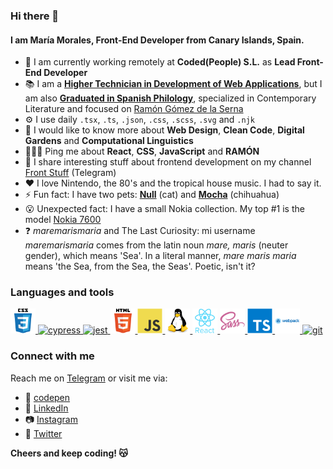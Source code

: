 <!--

### Hi there 👋

**maremarismaria/maremarismaria** is a ✨ _special_ ✨ repository because its `README.md` (this file) appears on your GitHub profile.

Here are some ideas to get you started:

- 🔭 I’m currently working on ...
- 🌱 I’m currently learning ...
- 👯 I’m looking to collaborate on ...
- 🤔 I’m looking for help with ...
- 💬 Ask me about ...
- 📫 How to reach me: ...
- 😄 Pronouns: ...
- ⚡ Fun fact: ...
-->

### Hi there 👋

#### I am María Morales, Front-End Developer from Canary Islands, Spain.

- 🏢 I am currently working remotely at **Coded(People) S.L.** as **Lead Front-End Developer**
- 📚 I am a [**Higher Technician in Development of Web Applications**](https://www.todofp.es/dam/jcr:7c3d42db-83bf-4abb-9d81-cd4f41fe1a1a/n-tsdesarrolloaplicacionesweben-pdf.pdf), but I am also [**Graduated in Spanish Philology**](https://en.wikipedia.org/wiki/Philology), specialized in Contemporary Literature and focused on [Ramón Gómez de la Serna](https://en.wikipedia.org/wiki/Ram%C3%B3n_G%C3%B3mez_de_la_Serna)
- ⚙️ I use daily `.tsx`, `.ts`, `.json`, `.css`, `.scss`, `.svg` and `.njk`
- 🌱 I would like to know more about **Web Design**, **Clean Code**, **Digital Gardens** and **Computational Linguistics**
- 🙋🏼‍♀️ Ping me about **React**, **CSS**, **JavaScript** and **RAMÓN**
- 💬 I share interesting stuff about frontend development on my channel [Front Stuff](https://t.me/stuff_front) (Telegram)
- ❤️ I love Nintendo, the 80's and the tropical house music. I had to say it.
- ⚡️ Fun fact: I have two pets: [**Null**](https://en.wikipedia.org/wiki/Null_pointer) (cat) and [**Mocha**](https://github.com/doodlewind/mocha1995) (chihuahua)
- 😮 Unexpected fact: I have a small Nokia collection. My top #1 is the model [Nokia 7600](https://en.wikipedia.org/wiki/Nokia_7600)
- ❓ *maremarismaria* and The Last Curiosity: mi username *maremarismaria* comes from the latin noun *mare, maris* (neuter gender), which means 'Sea'. In a literal manner, *mare maris maria* means 'the Sea, from the Sea, the Seas'. Poetic, isn't it?

### Languages and tools

<p align="left"> <a href="https://www.w3schools.com/css/" target="_blank" rel="noreferrer"> <img src="https://raw.githubusercontent.com/devicons/devicon/master/icons/css3/css3-original-wordmark.svg" alt="css3" width="40" height="40"/> </a> <a href="https://www.cypress.io" target="_blank" rel="noreferrer"> <img src="https://raw.githubusercontent.com/simple-icons/simple-icons/6e46ec1fc23b60c8fd0d2f2ff46db82e16dbd75f/icons/cypress.svg" alt="cypress" width="40" height="40"/> <a href="https://jestjs.io" target="_blank" rel="noreferrer"> <img src="https://www.vectorlogo.zone/logos/jestjsio/jestjsio-icon.svg" alt="jest" width="40" height="40"/> </a> </a> <a href="https://www.w3.org/html/" target="_blank" rel="noreferrer"> <img src="https://raw.githubusercontent.com/devicons/devicon/master/icons/html5/html5-original-wordmark.svg" alt="html5" width="40" height="40"/> </a> <a href="https://developer.mozilla.org/en-US/docs/Web/JavaScript" target="_blank" rel="noreferrer"> <img src="https://raw.githubusercontent.com/devicons/devicon/master/icons/javascript/javascript-original.svg" alt="javascript" width="40" height="40"/> </a> <a href="https://www.linux.org/" target="_blank" rel="noreferrer"> <img src="https://raw.githubusercontent.com/devicons/devicon/master/icons/linux/linux-original.svg" alt="linux" width="40" height="40"/> </a> <a href="https://reactjs.org/" target="_blank" rel="noreferrer"> <img src="https://raw.githubusercontent.com/devicons/devicon/master/icons/react/react-original-wordmark.svg" alt="react" width="40" height="40"/> </a> <a href="https://sass-lang.com" target="_blank" rel="noreferrer"> <img src="https://raw.githubusercontent.com/devicons/devicon/master/icons/sass/sass-original.svg" alt="sass" width="40" height="40"/> </a> <a href="https://www.typescriptlang.org/" target="_blank" rel="noreferrer"> <img src="https://raw.githubusercontent.com/devicons/devicon/master/icons/typescript/typescript-original.svg" alt="typescript" width="40" height="40"/> </a> <a href="https://webpack.js.org" target="_blank" rel="noreferrer"> <img src="https://raw.githubusercontent.com/devicons/devicon/d00d0969292a6569d45b06d3f350f463a0107b0d/icons/webpack/webpack-original-wordmark.svg" alt="webpack" width="40" height="40"/> </a> <a href="https://git-scm.com/" target="_blank" rel="noreferrer"> <img src="https://www.vectorlogo.zone/logos/git-scm/git-scm-icon.svg" alt="git" width="40" height="40"/> </a> </p>


### Connect with me

Reach me on [Telegram](https://t.me/maremarismaria) or visit me via:

- 🎨 [codepen](https://codepen.io/maremarismaria)
- 💼 [LinkedIn](https://linkedin.com/in/mariamoralespadron)
- 📷 [Instagram](https://instagram.com/maremarismaria)
- 💬 [Twitter](https://twitter.com/maremarismaria)

**Cheers and keep coding! 😽**

